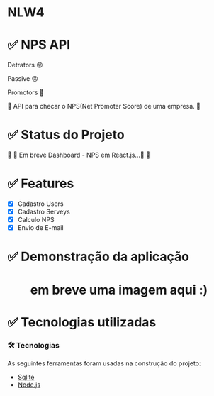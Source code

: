 
# NLW4


 # ✅ NPS API 
 
   Detrators 😡
   
   Passive   😐
   
   Promotors 🤩
 
   🚀 API para checar o NPS(Net Promoter Score) de uma empresa. 🚀

# ✅ Status do Projeto


🚧  🚀 Em breve Dashboard - NPS em React.js...🚀  🚧



#  ✅ Features

- [x] Cadastro Users
- [x] Cadastro Serveys
- [x] Calculo NPS
- [x] Envio de E-mail  

# ✅ Demonstração da aplicação

<h1 align="center">
  em breve uma imagem aqui :)
</h1>






# ✅ Tecnologias utilizadas

### 🛠 Tecnologias

As seguintes ferramentas foram usadas na construção do projeto:

- [Sqlite](https://www.sqlite.org/index.html)
- [Node.js](https://nodejs.org/en/)


<Div style{alingnItems: 'center'}> 

</Div>


 

